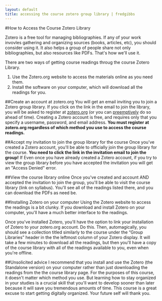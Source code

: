 ```yaml
---
layout: default
title: accessing the course zotero group library | fredgibbs  
---
```


#How to Access the Course Zotero Library

Zotero is a free tool for managing bibliographies. If any of your work invovles gathering and organizing sources (books, articles, etc), you should consider using it. It also helps a group of people share not only bibliographies, but also resources like PDFs. That's how we'll use it.

There are two ways of getting course readings throug the course Zotero Library.

1. Use the Zotero.org website to access the materials online as you need them.
2. Install the software on your computer, which will download all the readings for you.

##Create an account at zotero.org
You will get an email inviting you to join a Zotero group library. If you click on the link in the email to join the library, you will be asked to register at [zotero.org](http://zotero.org) (or you can [preemptively](https://www.zotero.org/user/register) do so ahead of time). Creating a Zotero account is free, and requires only that you specify a username, password, and email address. **You must register at zotero.org regardless of which method you use to access the course readings.**

##Accept my invitation to join the group library for the course
Once you’ve created a Zotero account, you'll be able to officially join the group library for the course. **You need to click the link in the invitation email to join the group!** If Even once you have already created a Zotero account, if you try to view the group library before you have accepted the invitation you will get an "Access Denied" error.

##View the course library online
Once you've created and account AND accepted the invitation to join the group, you'll be able to visit the course library (link on syllabus). You'll see all of the readings listed there, and you can download the PDFs as need be. 

##Installing Zotero on your computer
Using the Zotero website to access the readings is a bit clunky. If you download and install Zotero on your computer, you'll have a much better interface to the readings.

Once you've installed Zotero, you'll have the option to link your installation of Zotero to your zotero.org account. Do this. Then, automagically, you should see a collection titled similarly to the course under the “Group Libraries” header in the the leftmost column of your Zotero display. It will take a few minutes to download all the readings, but then you'll have a copy of the course library with all of the readings available to you, even when you're offline.

##Unsolicited advice
I recommend that you install and use the Zotero (the Standalone version) on your computer rather than just downloading the readings from the the course library page. For the purposes of this course, it doesn't matter which method you use. But learning how to stay organized in your studies is a crucial skill that you'll want to develop sooner than later because it will save you tremendous amounts of time. This course is a great excuse to start getting digitally organized. Your future self will thank you.